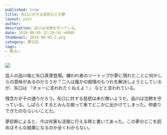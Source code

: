 ```yaml
---
published: true
title: 矢口に対する慈悲などの夢
layout: post
author: 
description: 品川は沈黙を守っている。
date: 2019-08-05 12:29:54 +0900
thumbnail: 2019-08-05-2.png
category: 夢日記
tags:
- 夢占い
---
```


![]({{site.baseurl}}/assets/img/2019-08-05-2.png)

芸人の品川祐と矢口真里登場。嫌われ者のツートップが夢に現れたことに何かしらの意味があるのだろうか？二人は誰かの痴情のもつれを解決しようとしているが、矢口は 『オメーに言われたくねえよ！』 などと言われている。

残念だがその通りだろう。矢口に対する慈悲は未だ無いようだ。品川は沈黙を守っている。しばらくするとみんな揃って車でどこかに出かけてしまった。仲直りできたのならいいことだ。

夢診断によると、今は何事も活発に行える時と書いてあった。この夢のどこを読めばそんな結果になるのか全くわからない。
